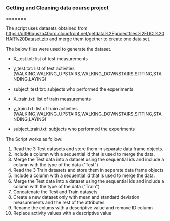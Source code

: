 ### Getting and Cleaning data course project
=======

The script uses datasets obtained from https://d396qusza40orc.cloudfront.net/getdata%2Fprojectfiles%2FUCI%20HAR%20Dataset.zip and merge them together to create one data set.

The below files were used to generate the dataset.
 - X_test.txt: list of test measurements
 - y_test.txt: list of test activities (WALKING,WALKING_UPSTAIRS,WALKING_DOWNSTAIRS,SITTING,STANDING,LAYING)
 - subject_test.txt: subjects who performed the experiments

 - X_train.txt: list of train measurements
 - y_train.txt: list of train activities (WALKING,WALKING_UPSTAIRS,WALKING_DOWNSTAIRS,SITTING,STANDING,LAYING)
 - subject_train.txt: subjects who performed the experiments 

The Script works as follow:

1.  Read the 3 Test datasets and store them in separate data frame objects.
2.  Include a column with a sequential id that is used to merge the data.
3.  Merge the Test data into a dataset using the sequential ids and include a column with the type of the data ("Test")
4.  Read the 3 Train datasets and store them in separate data frame objects
5.  Include a column with a sequential id that is used to merge the data.
6.  Merge the Test data into a dataset using the sequential ids and include a column with the type of the data ("Train")
7.  Concatenate the Test and Train datasets
8.  Create a new dataset only with mean and standard deviation measurements and the rest of the attributes 
9.  Rename the colums with a descriptive value and remove ID column
10.  Replace activity values with a descriptive value

